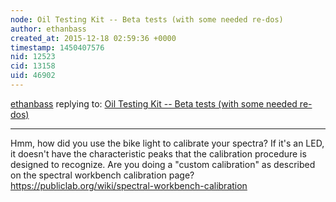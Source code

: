 ```yaml
---
node: Oil Testing Kit -- Beta tests (with some needed re-dos)
author: ethanbass
created_at: 2015-12-18 02:59:36 +0000
timestamp: 1450407576
nid: 12523
cid: 13158
uid: 46902
---
```




[ethanbass](../profile/ethanbass) replying to: [Oil Testing Kit -- Beta tests (with some needed re-dos)](../notes/gretchengehrke/12-16-2015/oil-testing-kit-beta-tests-with-some-needed-re-dos)

----
Hmm, how did you use the bike light to calibrate your spectra? If it's an LED, it doesn't have the characteristic peaks that the calibration procedure is designed to recognize. Are you doing a "custom calibration" as described on the spectral workbench calibration page? https://publiclab.org/wiki/spectral-workbench-calibration